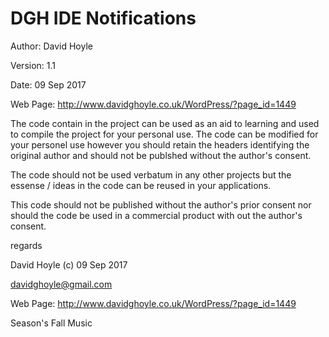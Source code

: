 # DGH IDE Notifications

Author: David Hoyle

Version: 1.1

Date: 09 Sep 2017

Web Page: http://www.davidghoyle.co.uk/WordPress/?page_id=1449



The code contain in the project can be used as an aid to learning and used
to compile the project for your personal use. The code can be modified for
your personel use however you should retain the headers identifying the
original author and should not be publshed without the author's consent.

The code should not be used verbatum in any other projects but the essense / ideas
in the code can be reused in your applications.

This code should not be published without the author's prior consent nor should
the code be used in a commercial product with out the author's consent.



regards

David Hoyle (c) 09 Sep 2017

davidghoyle@gmail.com

Web Page: http://www.davidghoyle.co.uk/WordPress/?page_id=1449

Season's Fall Music
